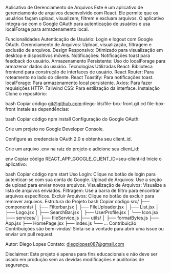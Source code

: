 Aplicativo de Gerenciamento de Arquivos
Este é um aplicativo de gerenciamento de arquivos desenvolvido com React. Ele permite que os usuários façam upload, visualizem, filtrem e excluam arquivos. O aplicativo integra-se com o Google OAuth para autenticação de usuários e usa localForage para armazenamento local.

Funcionalidades
Autenticação de Usuário: Login e logout com Google OAuth.
Gerenciamento de Arquivos: Upload, visualização, filtragem e exclusão de arquivos.
Design Responsivo: Otimizado para visualização em desktop e dispositivos móveis.
Notificações: Notificações toast para feedback do usuário.
Armazenamento Persistente: Uso do localForage para armazenar dados do usuário.
Tecnologias Utilizadas
React: Biblioteca frontend para construção de interfaces de usuário.
React Router: Para roteamento no lado do cliente.
React Toastify: Para notificações toast.
localForage: Para armazenamento local persistente.
Axios: Para fazer requisições HTTP.
Tailwind CSS: Para estilização da interface.
Instalação
Clone o repositório:

bash
Copiar código
git@github.com:diego-lds/file-box-front.git
cd file-box-front
Instale as dependências:

bash
Copiar código
npm install
Configuração do Google OAuth:

Crie um projeto no Google Developer Console.

Configure as credenciais OAuth 2.0 e obtenha seu client_id.

Crie um arquivo .env na raiz do projeto e adicione seu client_id:

env
Copiar código
REACT_APP_GOOGLE_CLIENT_ID=seu-client-id
Inicie o aplicativo:

bash
Copiar código
npm start
Uso
Login: Clique no botão de login para autenticar-se com sua conta do Google.
Upload de Arquivos: Use a seção de upload para enviar novos arquivos.
Visualização de Arquivos: Visualize a lista de arquivos enviados.
Filtragem: Use a barra de filtro para encontrar arquivos específicos.
Excluir Arquivos: Clique no botão de excluir para remover arquivos.
Estrutura do Projeto
bash
Copiar código
src/
├── components/
│ ├── Filterbar.jsx
│ ├── FileUploader.jsx
│ ├── List.jsx
│ ├── Logo.jsx
│ ├── SearchBar.jsx
│ ├── UserProfile.jsx
│ └── Icon.jsx
├── services/
│ ├── fileService.js
├── utils/
│ ├── formatBytes.js
├── App.jsx
├── HomePage.jsx
├── index.js
└── ...
Contribuição
Contribuições são bem-vindas! Sinta-se à vontade para abrir uma issue ou enviar um pull request.

Autor: Diego Lopes
Contato: diegolopes087@gmail.com

Disclaimer: Este projeto é apenas para fins educacionais e não deve ser usado em produção sem as devidas modificações e auditorias de segurança.

